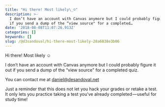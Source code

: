 ```yaml
---
title: "Hi there! Most likely\_☺"
description: >-
  I don’t have an account with Canvas anymore but I could probably figure it out
  if you send a dump of the “view source" for a completed…
date: '2018-08-08T11:07:26.913Z'
categories: []
keywords: []
slug: /@d3sandoval/hi-there-most-likely-28a6038e3b06
---
```


Hi there! Most likely ☺

I don’t have an account with Canvas anymore but I could probably figure it out if you send a dump of the “view source" for a completed quiz.

You can contact me at daniel@desandoval.net

Just a reminder that this does not let you hack your grades or retake a test. It only lets you practice taking a test you’ve already completed — useful for study time!